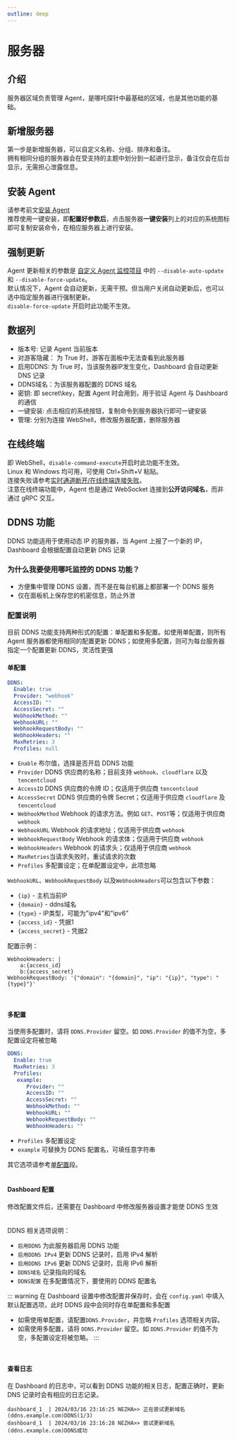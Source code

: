 ```yaml
---
outline: deep
---
```


# 服务器

## 介绍
服务器区域负责管理 Agent，是哪吒探针中最基础的区域，也是其他功能的基础。

## 新增服务器
第一步是新增服务器，可以自定义名称、分组、排序和备注。  
拥有相同分组的服务器会在受支持的主题中划分到一起进行显示，备注仅会在后台显示，无需担心泄露信息。

## 安装 Agent
请参考前文[安装 Agent](/guide/agent.html)  
推荐使用一键安装，即**配置好参数后**，点击服务器**一键安装**列上的对应的系统图标即可复制安装命令，在相应服务器上进行安装。

## 强制更新
Agent 更新相关的参数是 [自定义 Agent 监控项目](/guide/agent.html#自定义agent监控项目) 中的 `--disable-auto-update` 和 `--disable-force-update`。  
默认情况下，Agent 会自动更新，无需干预。但当用户关闭自动更新后，也可以选中指定服务器进行强制更新。  
`disable-force-update` 开启时此功能不生效。

## 数据列
* 版本号: 记录 Agent 当前版本
* 对游客隐藏： 为 True 时，游客在面板中无法查看到此服务器
* 启用DDNS: 为 True 时，当该服务器IP发生变化，Dashboard 会自动更新 DNS 记录
* DDNS域名：为该服务器配置的 DDNS 域名
* 密钥: 即 secret\key，配置 Agent 时会用到，用于验证 Agent 与 Dashboard 的通信
* 一键安装: 点击相应的系统按钮，复制命令到服务器执行即可一键安装
* 管理: 分别为连接 WebShell，修改服务器配置，删除服务器

## 在线终端
即 WebShell，`disable-command-execute`开启时此功能不生效。  
Linux 和 Windows 均可用，可使用 Ctrl+Shift+V 粘贴。  
连接失败请参考[实时通道断开/在线终端连接失败](/guide/q4.html)。  
注意在线终端功能中，Agent 也是通过 WebSocket 连接到**公开访问域名**，而非通过 gRPC 交互。

## DDNS 功能
DDNS 功能适用于使用动态 IP 的服务器，当 Agent 上报了一个新的 IP，Dashboard 会根据配置自动更新 DNS 记录

### 为什么我要使用哪吒监控的 DDNS 功能？
- 方便集中管理 DDNS 设置，而不是在每台机器上都部署一个 DDNS 服务
- 仅在面板机上保存您的机密信息，防止外泄

### 配置说明
目前 DDNS 功能支持两种形式的配置：单配置和多配置。如使用单配置，则所有 Agent 服务器都使用相同的配置更新 DDNS；如使用多配置，则可为每台服务器指定一个配置更新 DDNS，灵活性更强

#### 单配置
```yaml
DDNS:
  Enable: true
  Provider: "webhook"
  AccessID: ""
  AccessSecret: ""
  WebhookMethod: ""
  WebhookURL: ""
  WebhookRequestBody: ""
  WebhookHeaders: ""
  MaxRetries: 3
  Profiles: null
```
- `Enable` 布尔值，选择是否开启 DDNS 功能   
- `Provider` DDNS 供应商的名称；目前支持 `webhook`、`cloudflare` 以及 `tencentcloud`   
- `AccessID` DDNS 供应商的令牌 ID；仅适用于供应商 `tencentcloud`   
- `AccessSecret` DDNS 供应商的令牌 Secret；仅适用于供应商 `cloudflare` 及 `tencentcloud` 
- `WebhookMethod` Webhook 的请求方法。例如 `GET`、`POST`等；仅适用于供应商 `webhook`
- `WebhookURL` Webhook 的请求地址；仅适用于供应商 `webhook`
- `WebhookRequestBody` Webhook 的请求体；仅适用于供应商 `webhook`
- `WebhookHeaders` Webhook 的请求头；仅适用于供应商 `webhook`
- `MaxRetries`当请求失败时，重试请求的次数
- `Profiles` 多配置设定；在单配置设定中，此项忽略

`WebhookURL`、`WebhookRequestBody` 以及`WebhookHeaders`可以包含以下参数：
- `{ip}` - 主机当前IP
- `{domain}` - ddns域名
- `{type}` - IP类型，可能为"ipv4"和"ipv6"
- `{access_id}` - 凭据1
- `{access_secret}` - 凭据2

配置示例：
```
WebhookHeaders: |
    a:{access_id}
    b:{access_secret}
WebhookRequestBody: '{"domain": "{domain}", "ip": "{ip}", "type": "{type}"}'
```
<br>   

#### 多配置
当使用多配置时，请将 `DDNS.Provider` 留空。如 `DDNS.Provider` 的值不为空，多配置设定将被忽略
```yaml
DDNS:
  Enable: true
  MaxRetries: 3
  Profiles:
   example:
      Provider: ""
      AccessID: ""
      AccessSecret: ""
      WebhookMethod: ""
      WebhookURL: ""
      WebhookRequestBody: ""
      WebhookHeaders: "" 
```
- `Profiles` 多配置设定
- `example` 可替换为 DDNS 配置名，可填任意字符串

其它选项请参考[单配置](#单配置)段。   
<br>   

#### Dashboard 配置
修改配置文件后，还需要在 Dashboard 中修改服务器设置才能使 DDNS 生效  
<br>    
DDNS 相关选项说明：
- `启用DDNS` 为此服务器启用 DDNS 功能
- `启用DDNS IPv4` 更新 DDNS 记录时，启用 IPv4 解析
- `启用DDNS IPv6` 更新 DDNS 记录时，启用 IPv6 解析
- `DDNS域名` 记录指向的域名
- `DDNS配置` 在多配置情况下，要使用的 DDNS 配置名

::: warning
在 Dashboard 设置中修改配置并保存时，会在 `config.yaml` 中填入默认配置选项，此时 DDNS 段中会同时存在单配置和多配置

- 如需使用单配置，请配置`DDNS.Provider`，并忽略 `Profiles` 选项相关内容。
- 如需使用多配置，请将 `DDNS.Provider` 留空。如 `DDNS.Provider` 的值不为空，多配置设定将被忽略。
:::
<br>   

#### 查看日志
   在 Dashboard 的日志中，可以看到 DDNS 功能的相关日志，配置正确时，更新 DNS 记录时会有相应的日志记录。
   ```shell
   dashboard_1  | 2024/03/16 23:16:25 NEZHA>> 正在尝试更新域名(ddns.example.com)DDNS(1/3)
   dashboard_1  | 2024/03/16 23:16:28 NEZHA>> 尝试更新域名(ddns.example.com)DDNS成功
   ```